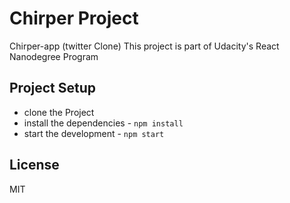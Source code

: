 # Chirper Project

Chirper-app (twitter Clone)
This project is part of Udacity's React Nanodegree Program

## Project Setup

- clone the Project
- install the dependencies - `npm install`
- start the development - `npm start`

## License

MIT
